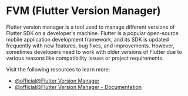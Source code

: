 # FVM (Flutter Version Manager)

Flutter version manager is a tool used to manage different versions of Flutter SDK on a developer's machine. Flutter is a popular open-source mobile application development framework, and its SDK is updated frequently with new features, bug fixes, and improvements. However, sometimes developers need to work with older versions of Flutter due to various reasons like compatibility issues or project requirements.

Visit the following resources to learn more:

- [@official@Flutter Version Manager](https://fvm.app/)
- [@official@Flutter Version Manager - Documentation](https://fvm.app/documentation/getting-started)